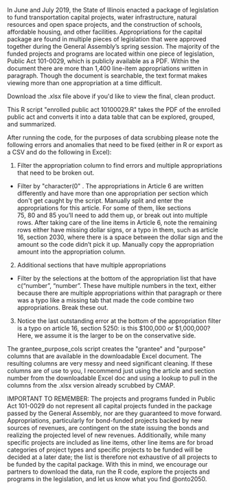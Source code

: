 In June and July 2019, the State of Illinois enacted a package of legislation to fund transportation capital projects, water infrastructure, natural resources and open space projects, and the construction of schools, affordable housing, and other facilities. Appropriations for the capital package are found in multiple pieces of legislation that were approved together during the General Assembly’s spring
session. The majority of the funded projects and programs are located within one piece of legislation, Public Act 101-0029, which is
publicly available as a PDF. Within the document there are more than 1,400 line-item appropriations written in paragraph. Though the document is searchable, the text format makes viewing more than one appropriation at a time difficult.  

Download the .xlsx file above if you'd like to view the final, clean product.

This  R script "enrolled public act 10100029.R" takes the PDF of the enrolled public act and converts it into a data table that can be explored, grouped, and summarized. 

After running the code, for the purposes of data scrubbing please note the following errors and anomalies that need to be fixed (either
in R or export as a CSV and do the following in Excel): 

1.	Filter  the appropriation column to find errors and multiple appropriations that need to be broken out. 
  
  - Filter by "character(0" . The appropriations in Article 6 are written differently and have more than one appropriation per section
  which don't get caught  by the script. Manually split and enter the appropriations for this article. For some of them, like sections  
  75, 80 and 85 you’ll need to add them up, or break out into multiple rows. After taking care of the line items in Article 6, note the
  remaining rows either have missing dollar signs, or a typo in them, such as article 16, section 2030, where there is a space between
  the dollar sign and the amount so the code didn’t pick it up. Manually copy the appropriation amount into the appropriation column. 

2. Additional sections that have multiple appropriations

- Filter by the selections at the bottom of the appropriation list that have c(“number”, “number”. These have multiple numbers in
the text, either because there are multiple appropriations within that paragraph or there was a typo like a missing tab that made the
code combine two appropriations. Break these out. 

3.	Notice the last outstanding error at the bottom of the appropriation filter is a typo on article 16, section 5250: is this $100,000
or $1,000,000? Here, we assume it is the larger to be on the conservative side. 

The grantee_purpose_cols script creates the "grantee" and "purpose" columns that are available in the downloadable Excel document. The resulting columns are very messy and need significant cleaning. If these columns are of use to you, I recommend just using the article and section number from the downloadable Excel doc and using a lookup to pull in the columns from the .xlsx version already scrubbed by CMAP. 

IMPORTANT TO REMEMBER: The projects and programs funded in Public Act 101-0029 do not represent all capital projects funded in the 
package passed by the General Assembly, nor are they guaranteed to move forward. Appropriations, particularly for bond-funded projects
backed by new sources of revenues, are contingent on the state issuing the bonds and realizing the projected level of new revenues. 
Additionally, while many specific projects are included as line items, other line items are for broad categories of project types and
specific projects to be funded will be decided at a later date; the list is therefore not exhaustive of all projects to be funded by 
the capital package. With this in mind, we encourage our partners to download the data, run the R code, explore the projects and
programs in the legislation, and let us know what you find @onto2050. 



